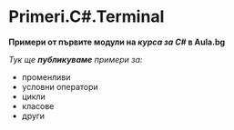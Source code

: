 # Primeri.C#.Terminal
**Примери от първите модули на _курса за C#_ в Aula.bg**

*Тук ще **_публикуваме_** примери за:*

* променливи
* условни оператори
* цикли
* класове
* други